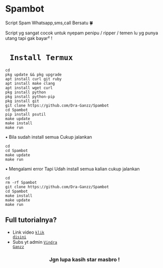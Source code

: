 # Spambot
Script Spam Whatsapp,sms,call Bersatu 🍀

Script yg sangat cocok untuk nyepam penipu / ripper / temen lu yg punya utang tapi gak bayar² !

# ` Install Termux`
```
cd
pkg update && pkg upgrade
apt install curl git ruby
apt install make clang
apt install wget curl
pkg install python
pkg install python-pip
pkg install git
git clone https://github.com/Dra-Ganzz/Spambot
cd Spambot
pip install psutil
make update
make install
make run

```
• Bila sudah install semua Cukup jalankan 
```
cd
cd Spambot
make update
make run
```
• Mengalami error Tapi Udah install semua kalian cukup jalankan
```
cd
rm -rf Spambot
git clone https://github.com/Dra-Ganzz/Spambot
cd Spambot
make install
make update
make run
```

</details>

## Full tutorialnya?
- Link video <code><a href="https://youtu.be/OpNihVAeGHg?si=ICKHtlDKEP9srENF">klik disini</a></code>
- Subs yt admin <code><a href="https://youtube.com/@VindraGanzz">Vindra Ganzz</a></code>
<div align="center">

### Jgn lupa kasih star masbro !
</div>
